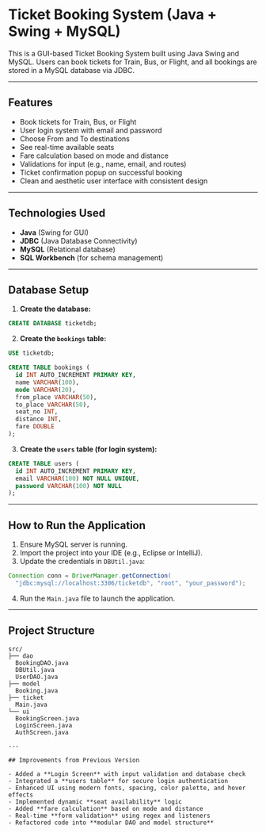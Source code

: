 # Ticket Booking System (Java + Swing + MySQL)

This is a GUI-based Ticket Booking System built using Java Swing and MySQL. Users can book tickets for Train, Bus, or Flight, and all bookings are stored in a MySQL database via JDBC.

---

## Features

- Book tickets for Train, Bus, or Flight
- User login system with email and password
- Choose From and To destinations
- See real-time available seats
- Fare calculation based on mode and distance
- Validations for input (e.g., name, email, and routes)
- Ticket confirmation popup on successful booking
- Clean and aesthetic user interface with consistent design

---

## Technologies Used

- **Java** (Swing for GUI)
- **JDBC** (Java Database Connectivity)
- **MySQL** (Relational database)
- **SQL Workbench** (for schema management)

---

## Database Setup

1. **Create the database:**

```sql
CREATE DATABASE ticketdb;
```

2. **Create the `bookings` table:**

```sql
USE ticketdb;

CREATE TABLE bookings (
  id INT AUTO_INCREMENT PRIMARY KEY,
  name VARCHAR(100),
  mode VARCHAR(20),
  from_place VARCHAR(50),
  to_place VARCHAR(50),
  seat_no INT,
  distance INT,
  fare DOUBLE
);
```

3. **Create the `users` table (for login system):**

```sql
CREATE TABLE users (
  id INT AUTO_INCREMENT PRIMARY KEY,
  email VARCHAR(100) NOT NULL UNIQUE,
  password VARCHAR(100) NOT NULL
);
```

---

## How to Run the Application

1. Ensure MySQL server is running.
2. Import the project into your IDE (e.g., Eclipse or IntelliJ).
3. Update the credentials in `DBUtil.java`:

```java
Connection conn = DriverManager.getConnection(
  "jdbc:mysql://localhost:3306/ticketdb", "root", "your_password");
```

4. Run the `Main.java` file to launch the application.

---

## Project Structure

```
src/
├── dao        
  BookingDAO.java
  DBUtil.java
  UserDAO.java	
├── model 
  Booking.java
├── ticket
  Main.java
└── ui
  BookingScreen.java
  LoginScreen.java
  AuthScreen.java

---

## Improvements from Previous Version

- Added a **Login Screen** with input validation and database check
- Integrated a **users table** for secure login authentication
- Enhanced UI using modern fonts, spacing, color palette, and hover effects
- Implemented dynamic **seat availability** logic
- Added **fare calculation** based on mode and distance
- Real-time **form validation** using regex and listeners
- Refactored code into **modular DAO and model structure**
